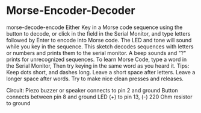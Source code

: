 # Morse-Encoder-Decoder
morse-decode-encode
Either Key in a Morse code sequence using the button to decode,
or click in the field in the Serial Monitor, and
type letters followed by Enter to encode into Morse code.
The LED and tone will sound while you key in the sequence.
This sketch decodes sequences with letters or numbers
and prints them to the serial monitor.
A beep sounds and "?" prints for unrecognized sequences.
To learn Morse Code, type a word in the Serial Monitor,
Then try keying in the same word as you heard it.
Tips: 
Keep dots short, and dashes long. 
Leave a short space after letters.
Leave a longer space after words.
Try to make nice clean presses and releases.

Circuit:
Piezo buzzer or speaker connects to pin 2 and ground
Button connects between pin 8 and ground
LED (+) to pin 13, (-) 220 Ohm resistor to ground

